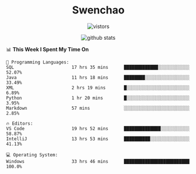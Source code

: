 <h1 align="center">Swenchao</h3>

<p align="center">
  <img src="https://visitor-badge.glitch.me/badge?page_id=Swenchao" alt="vistors" />
</p>

<p align="center">
  <img src="https://github-readme-stats.vercel.app/api?username=Swenchao&count_private=true&show_icons=true&theme=vue-dark&hide_title=true" alt="github stats" />
</p>

<!--START_SECTION:waka-->
📊 **This Week I Spent My Time On** 

```text
💬 Programming Languages: 
SQL                      17 hrs 35 mins      █████████████░░░░░░░░░░░░   52.07% 
Java                     11 hrs 18 mins      ████████░░░░░░░░░░░░░░░░░   33.49% 
XML                      2 hrs 19 mins       █░░░░░░░░░░░░░░░░░░░░░░░░   6.89% 
Python                   1 hr 20 mins        █░░░░░░░░░░░░░░░░░░░░░░░░   3.95% 
Markdown                 57 mins             ░░░░░░░░░░░░░░░░░░░░░░░░░   2.85%

🔥 Editors: 
VS Code                  19 hrs 52 mins      ██████████████░░░░░░░░░░░   58.87% 
IntelliJ                 13 hrs 53 mins      ██████████░░░░░░░░░░░░░░░   41.13%

💻 Operating System: 
Windows                  33 hrs 46 mins      █████████████████████████   100.0%

```


<!--END_SECTION:waka-->
